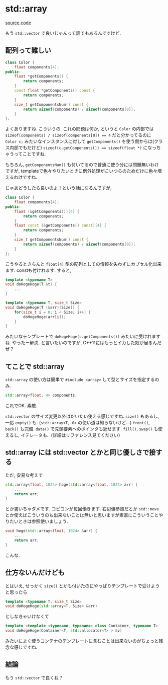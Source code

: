 # std::array

[source code](../sources/std_array.cpp)

もう `std::vector` で良いじゃんって話でもあるんですけど.

## 配列って難しい

```cpp
class Color {
	float components[4];
public:
	float *getComponents() {
		return components;
	}
	const float *getComponents() const {
		return components;
	}
	size_t getComponentsNum() const {
		return sizeof(components) / sizeof(components[0]);
	}
};
```

よくありますね. こういうの.
これの問題は何か, というと `Color` の内部では `sizeof(components) / sizeof(components[0]) == 4` だと分かってるのに `Color c;` みたいなインスタンスに対して `getComponents()` を使う側からは(クラス内部でもだけど) `sizeof(c.getComponents()) == sizeof(float *)` になっちゃうってことですね.

もちろん, `getComponentsNum()` も付いてるので普通に使う分には問題無いわけですが, templateで色々やりたいときに例外処理がこいつらのためだけに色々増えるわけですね.

じゃあどうしたら良いのよ！という話になるんですが, 

```cpp
class Color {
	float components[4];
public:
	float (&getComponents())[4] {
		return components;
	}
	float const (&getComponents() const)[4] {
		return components;
	}
	size_t getComponentsNum() const {
		return sizeof(components) / sizeof(components[0]);
	}
};
```

こうやるときちんと `float[4]` 型の配列としての情報を失わずにカプセル化出来ます. constも付けれます. すると,

```cpp
template <typename T>
void doHogeHoge(T &t) {
	...
}

template <typename T, size_t Size>
void doHogeHoge(T (&arr)[Size]) {
	for(size_t i = 0; i < Size; i++) {
		doHogeHoge(arr[i]);
	}
}
```

みたいなテンプレートで `doHogeHoge(c.getComponents())` みたいに受けれますね. やったー解決.
と言いたいのですが, C++11にはもっとイカした奴が居るんだぜ？

## てことで std::array

`std::array` の使い方は簡単で `#include <array>` して型とサイズを指定するのみ.

```cpp
std::array<float, 4> components;
```

これでOK. 素敵.

`std::vector` のサイズ変更以外はだいたい使える感じですね.
`size()` もあるし, 一応 `empty()` も. (`std::array<T, 0>` の使い道は知らないけど...)
`front()`, `back()` も完備. `data()` で先頭要素へのポインタも返せます.
`fill()`, `swap()` も使えるし, イテレータも.（詳細はリファレンス見てください）

## std::array には std::vector とかと同じ優しさで接する

ただ, 安易な考えで

```cpp
std::array<float, 1024> hoge(std::array<float, 1024> arr) {
	...
	return arr;
}
```

とか書いちゃダメです. コピコンが毎回働きます.
右辺値参照だとか `std::move` とか使えばこういうのも出来ないことは無いと思いますが素直にこういうことやりたいときは参照使いましょう.

```cpp
void hoge(std::array<float, 1024> &arr) {
	...
	return arr;
}
```

こんな.

## 仕方ないんだけども

とはいえ, せっかく `size()` とかも付いたのにやっぱりテンプレートで受けようと思ったら

```cpp
template <typename T, size_t Size>
void doHogeHoge(std::array<T, Size> &arr)
```

としなきゃいけなくて

```cpp
template <template <typename, typename> class Container, typename T>
void doHogeHoge(Container<T, std::allocator<T> > &v)
```

みたいによく使うコンテナのテンプレートに含むことは出来ないのがちょっと残念な感じですね.

## 結論

もう `std::vector` で良くね？